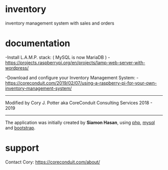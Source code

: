 # inventory
inventory management system with sales and orders

# documentation

-Install L.A.M.P. stack: ( MySQL is now MariaDB )
-https://projects.raspberrypi.org/en/projects/lamp-web-server-with-wordpress/

-Download and configure your Inventory Management System:
-https://coreconduit.com/2019/02/07/using-a-raspberry-pi-for-your-own-inventory-management-system/

****
Modified by Cory J. Potter aka CoreConduit Consulting Services 2018 - 2019
***
The application was initially created by **Siamon Hasan**, using [php](http:php.net),
[mysql](https://www.mysql.com) and [bootstrap](http://getbootstrap.com).

# support
Contact Cory:  https://coreconduit.com/about/

